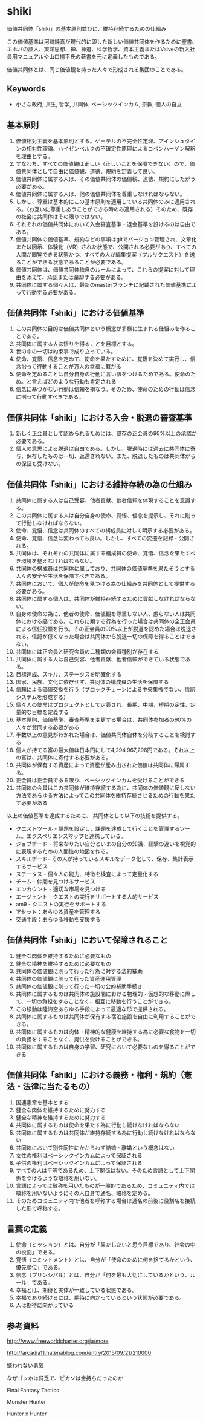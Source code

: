 # shiki

価値共同体「shiki」の基本原則並びに、維持存続するための仕組み

この価値基準は河﨑純真が現代的に即した新しい価値共同体を作るために聖書、エホバの証人、東洋思想、禅、神道、科学哲学、資本主義またはValveの新入社員用マニュアルや山口揚平氏の著書を元に定義したものである。

価値共同体とは、同じ価値観を持った人々で形成される集団のことである。

## Keywords
- 小さな政府, 共生, 哲学, 共同体, ベーシックインカム, 宗教, 個人の自立

## 基本原則

1. 価値相対主義を基本原則とする。ゲーテルの不完全性定理、アインシュタインの相対性理論、ハイゼンベルクの不確定性原理によるコペンハーゲン解釈を理由とする。
1. すなわち、すべての価値観は正しい（正しいことを保障できない）ので、価値共同体として自由に価値観、道徳、規約を定義して良い。
1. 価値共同体に属する人は、その価値共同体の価値観、道徳、規約にしたがう必要がある。
1. 価値共同体に属する人は、他の価値共同体を尊重しなければならない。
1. しかし、尊重は基本的にこの基本原則を適用している共同体のみに適用される。（お互いに尊重しあうことができる時のみ適用される）そのため、既存の社会に共同体はその限りではない。
1. それぞれの価値共同体において入会審査基準・退会基準を設けるのは自由である。
1. 価値共同体の価値基準、規約などの事項はgitでバージョン管理され、文章化または図示、体験化（VR）された状態で、公開される必要があり、すべての人間が閲覧できる状態かつ、すべての人が編集提案（プルリクエスト）を送ることができる状態であることが必要である。
1. 価値共同体は、価値共同体独自のルールによって、これらの提案に対して理由を添えて、承認または棄却する必要がある。
1. 共同体に属する個々人は、最新のmasterブランチに記載された価値基準によって行動する必要がある。

## 価値共同体「shiki」における価値基準

1. この共同体の目的は価値共同体という概念が多様に生まれる仕組みを作ることである。
1. 共同体に属する人は悟りを得ることを目標とする。
1. 世の中の一切は約束事で成り立っている。
1. 使命、覚悟、信念を定めて、使命を果たすために、覚悟を決めて実行し、信念沿って行動することが万人の幸福に繋がる
1. 使命を定めることは自分自身の行動に言い訳をつけるためである。使命のため。と言えばどのような行動も肯定される
1. 信念に基づかない行動は信頼を損なう。そのため、使命のための行動は信念に則って行動すべきである。

## 価値共同体「shiki」における入会・脱退の審査基準

1. 新しく正会員として認められるためには、既存の正会員の90%以上の承認が必要である。
1. 個人の意思による脱退は自由である。しかし、脱退時には過去に共同体に寄与、保存したものは一切、返還されない。また、脱退したものは共同体からの保証も受けない。


## 価値共同体「shiki」における維持存続の為の仕組み

1. 共同体に属する人は自己受容、他者貢献、他者信頼を体現することを意識する。
1. この共同体に属する人は自分自身の使命、覚悟、信念を提示し、それに則って行動しなければならない。
1. 使命、覚悟、信念は共同体のすべての構成員に対して明示する必要がある。
1. 使命、覚悟、信念は変わっても良い。しかし、すべての変遷を記録・公開される。
1. 共同体は、それぞれの共同体に属する構成員の使命、覚悟、信念を果たすべき環境を整えなければならない。
1. 共同体の構成員は共同体に属しており、共同体の価値基準を果たそうとする人々の安全や生活を保障すべきである。
1. 共同体において、個人が使命を見つける為の仕組みを共同体として提供する必要がある。
1. 共同体に属する個人は、共同体が維持存続するために貢献しなければならない。
1. 自身の使命の為に、他者の使命、価値観を尊重しない人、慮らない人は共同体における癌である。これらに類する行為を行った場合は共同体の全正会員による信任投票を行う。その正会員の90%以上が脱退を認めた場合は脱退される。信認が低くなった場合は共同体から脱退一切の保障を得ることはできない。
1. 共同体には正会員と研究会員の二種類の会員種別が存在する
1. 共同体に属する人は自己受容、他者貢献、他者信頼ができている状態である。
1. 目標達成、スキル、ステータスを明確化する
1. 国家、民族、文化に依存せず、共同体の構成員の生活を保障する
1. 信頼による価値交換を行う（ブロックチェーンによる中央集権でない、信認システムを形成する）
1. 個々人の使命はプロジェクトとして定義され、長期、中期、短期の定性、定量的な目標を定義する
1. 基本原則、価値基準、審査基準を変更する場合は、共同体参加者の90%の人々が賛同する必要がある
1. 半数以上の意見がわかれた場合は、価値共同体自体を分岐することを検討する
1. 個人が持てる富の最大値は日本円にして4,294,967,296円である。それ以上の富は、共同体に寄付する必要がある。
1. 共同体が保有する資産によって資産が産み出された価値は共同体に帰属する。
1. 正会員は正会員である限り、ベーシックインカムを受けることができる
1. 共同体の会員はこの共同体が維持存続する為に、共同体の価値観に反しない方法であらゆる方法によってこの共同体を維持存続させるための行動を果たす必要がある

以上の価値基準を達成するために、
共同体として以下の技術を提供する。

- クエストツール - 課題を設定し、課題を達成して行くことを管理するツール。エクスペリエンスマップと連携している。
- ジョブボード - 将来なりたい自分といまの自分の知識、経験の違いを視覚的に表現するための人間性の地図を作る。
- スキルボード- その人が持っているスキルをデータ化して、保存、集計表示するサービス
- ステータス - 個々人の能力、特徴を検査によって定量化する
- チーム - 仲間を見つけるサービス
- エンカウント - 適切な市場を見つける
- エージェント - クエストの実行をサポートする人的サービス
- am9 - クエストの実行をサポートする
- アセット：あらゆる資産を管理する
- 交通手段：あらゆる移動を支援する

## 価値共同体「shiki」において保障されること

1. 健全な肉体を維持するために必要なもの
1. 健全な精神を維持するために必要なもの
1. 共同体の価値観に則って行った行為に対する法的補助
1. 共同体の価値観に則って行った資産運用管理
1. 共同体の価値観に則って行った一切の公的補助手続き
1. 共同体に属するものは共同体の施設間における物理的・仮想的な移動に際して、一切の負担をすることなく、相互に移動を行うことができる。
1. この移動は陸海空あらゆる手段によって最適な形で提供される。
1. 共同体に属するものは共同体が保有する宿泊施設を自由に利用することができる。
1. 共同体に属するものは肉体・精神的な健康を維持する為に必要な食物を一切の負担をすることなく、提供を受けることができる。
2. 共同体に属するものは自身の学習、研究において必要なものを得ることができる

## 価値共同体「shiki」における義務・権利・規約（憲法・法律に当たるもの）

1. 国連憲章を基本とする
1. 健全な肉体を維持するために努力する
1. 健全な精神を維持するために努力する
1. 共同体に属するものは使命を果たす為に行動し続けなければならない
1. 共同体に属するものは共同体が維持存続する為に行動し続けなければならない
1. 共同体において別性同性にかからわず結婚・離婚という概念はない
1. 女性の権利はベーシックインカムによって保証される
1. 子供の権利はベーシックインカムによって保証される
1. すべての人は平等であるため、上下関係はない。そのため言語として上下関係をつけるような敬称を用いない。
1. 言語によっては敬称を用いたものが一般的であるため、コミュニティ内では敬称を用いないようにその人自身で通名、略称を定める。
1. そのためコミュニティ内で他者を呼称する場合は通名の前後に役割名を接続した形で呼称する。

## 言葉の定義

1. 使命（ミッション）とは、自分が「果たしたいと思う目標であり、社会の中の役割」である。
1. 覚悟（コミットメント）とは、自分が「使命のために何を捨てるかという、優先順位」である。
1. 信念（プリンシパル）とは、自分が「何を最も大切にしているかという、ルール」である。
1. 幸福とは、期待と実体が一致している状態である。
1. 幸福であり続けるには、期待に向かっているという状態が必要である。
2. 人は期待に向かっている

## 参考資料

http://www.freeworldcharter.org/ja/more

http://arcadia11.hatenablog.com/entry/2015/09/21/210000

嫌われない勇気

なぜゴッホは貧乏で、ピカソは金持ちだったのか

Final Fantasy Tactics

Monster Hunter

Hunter x Hunter
